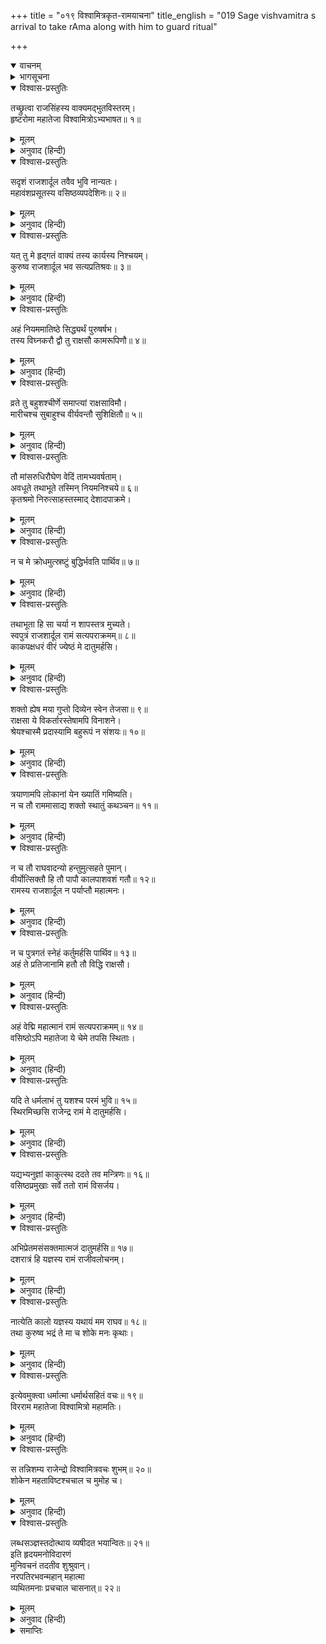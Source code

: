 +++
title = "०१९ विश्वामित्रकृत-रामयाचना"
title_english = "019 Sage vishvamitra s arrival to take rAma along with him to guard ritual"

+++
<details open><summary>वाचनम्</summary>
<div caption="श्रीराम-हरिसीताराममूर्ति-घनपाठिभ्यां वचनम्" class="audioEmbed" src="https://archive.org/download/Ramayana-recitation-Sriram-harisItArAmamUrti-Ghanapaati-v2/Kanda_1/Kanda_1_BK-019-Vishvamitrakrutha_Ramayaachana.mp3"></div>
</details>

<details><summary>भागसूचना</summary>

19. विश्वामित्रके मुखसे श्रीरामको साथ ले जानेकी माँग सुनकर राजा दशरथका दुःखित एवं मूर्च्छित होना
</details>

<details open><summary>विश्वास-प्रस्तुतिः</summary>

तच्छ्रुत्वा राजसिंहस्य वाक्यमद्भुतविस्तरम्।  
हृष्टरोमा महातेजा विश्वामित्रोऽभ्यभाषत॥ १॥
</details>

<details><summary>मूलम्</summary>

तच्छ्रुत्वा राजसिंहस्य वाक्यमद्भुतविस्तरम्।  
हृष्टरोमा महातेजा विश्वामित्रोऽभ्यभाषत॥ १॥
</details>

<details><summary>अनुवाद (हिन्दी)</summary>

नृपश्रेष्ठ महाराज दशरथका यह अद्भुत विस्तारसे युक्त वचन सुनकर महातेजस्वी विश्वामित्र पुलकित हो उठे और इस प्रकार बोले॥ १॥
</details>

<details open><summary>विश्वास-प्रस्तुतिः</summary>

सदृशं राजशार्दूल तवैव भुवि नान्यतः।  
महावंशप्रसूतस्य वसिष्ठव्यपदेशिनः॥ २॥
</details>

<details><summary>मूलम्</summary>

सदृशं राजशार्दूल तवैव भुवि नान्यतः।  
महावंशप्रसूतस्य वसिष्ठव्यपदेशिनः॥ २॥
</details>

<details><summary>अनुवाद (हिन्दी)</summary>

राजसिंह! ये बातें आपके ही योग्य हैं। इस पृथ्वीपर दूसरेके मुखसे ऐसे उदार वचन निकलनेकी सम्भावना नहीं है। क्यों न हो, आप महान् कुलमें उत्पन्न हैं और वसिष्ठ-जैसे ब्रह्मर्षि आपके उपदेशक हैं॥ २॥
</details>

<details open><summary>विश्वास-प्रस्तुतिः</summary>

यत् तु मे हृद‍्गतं वाक्यं तस्य कार्यस्य निश्चयम्।  
कुरुष्व राजशार्दूल भव सत्यप्रतिश्रवः॥ ३॥
</details>

<details><summary>मूलम्</summary>

यत् तु मे हृद‍्गतं वाक्यं तस्य कार्यस्य निश्चयम्।  
कुरुष्व राजशार्दूल भव सत्यप्रतिश्रवः॥ ३॥
</details>

<details><summary>अनुवाद (हिन्दी)</summary>

‘अच्छा, अब जो बात मेरे हृदयमें है, उसे सुनिये। नृपश्रेष्ठ! सुनकर उस कार्यको अवश्य पूर्ण करनेका निश्चय कीजिये। आपने मेरा कार्य सिद्ध करनेकी प्रतिज्ञा की है। इस प्रतिज्ञाको सत्य कर दिखाइये॥ ३॥
</details>

<details open><summary>विश्वास-प्रस्तुतिः</summary>

अहं नियममातिष्ठे सिद्ध्यर्थं पुरुषर्षभ।  
तस्य विघ्नकरौ द्वौ तु राक्षसौ कामरूपिणौ॥ ४॥
</details>

<details><summary>मूलम्</summary>

अहं नियममातिष्ठे सिद्ध्यर्थं पुरुषर्षभ।  
तस्य विघ्नकरौ द्वौ तु राक्षसौ कामरूपिणौ॥ ४॥
</details>

<details><summary>अनुवाद (हिन्दी)</summary>

‘पुरुषप्रवर! मैं सिद्धिके लिये एक नियमका अनुष्ठान करता हूँ। उसमें इच्छानुसार रूप धारण करनेवाले दो राक्षस विघ्न डाल रहे हैं॥ ४॥
</details>

<details open><summary>विश्वास-प्रस्तुतिः</summary>

व्रते तु बहुशश्चीर्णे समाप्त्यां राक्षसाविमौ।  
मारीचश्च सुबाहुश्च वीर्यवन्तौ सुशिक्षितौ॥ ५॥
</details>

<details><summary>मूलम्</summary>

व्रते तु बहुशश्चीर्णे समाप्त्यां राक्षसाविमौ।  
मारीचश्च सुबाहुश्च वीर्यवन्तौ सुशिक्षितौ॥ ५॥
</details>

<details><summary>अनुवाद (हिन्दी)</summary>

‘मेरे इस नियमका अधिकांश कार्य पूर्ण हो चुका है। अब उसकी समाप्तिके समय वे दो राक्षस आ धमके हैं। उनके नाम हैं मारीच और सुबाहु। वे दोनों बलवान् और सुशिक्षित हैं॥ ५॥
</details>

<details open><summary>विश्वास-प्रस्तुतिः</summary>

तौ मांसरुधिरौघेण वेदिं तामभ्यवर्षताम्।  
अवधूते तथाभूते तस्मिन् नियमनिश्चये॥ ६॥  
कृतश्रमो निरुत्साहस्तस्माद् देशादपाक्रमे।
</details>

<details><summary>मूलम्</summary>

तौ मांसरुधिरौघेण वेदिं तामभ्यवर्षताम्।  
अवधूते तथाभूते तस्मिन् नियमनिश्चये॥ ६॥  
कृतश्रमो निरुत्साहस्तस्माद् देशादपाक्रमे।
</details>

<details><summary>अनुवाद (हिन्दी)</summary>

‘उन्होंने मेरी यज्ञवेदीपर रक्त और मांसकी वर्षा कर दी है। इस प्रकार उस समाप्तप्राय नियममें विघ्न पड़ जानेके कारण मेरा परिश्रम व्यर्थ गया और मैं उत्साहहीन होकर उस स्थानसे चला आया॥ ६ १/२॥
</details>

<details open><summary>विश्वास-प्रस्तुतिः</summary>

न च मे क्रोधमुत्स्रष्टुं बुद्धिर्भवति पार्थिव॥ ७॥
</details>

<details><summary>मूलम्</summary>

न च मे क्रोधमुत्स्रष्टुं बुद्धिर्भवति पार्थिव॥ ७॥
</details>

<details><summary>अनुवाद (हिन्दी)</summary>

‘पृथ्वीनाथ! उनके ऊपर अपने क्रोधका प्रयोग करूँ— उन्हें शाप दे दूँ, ऐसा विचार मेरे मनमें नहीं आता है॥
</details>

<details open><summary>विश्वास-प्रस्तुतिः</summary>

तथाभूता हि सा चर्या न शापस्तत्र मुच्यते।  
स्वपुत्रं राजशार्दूल रामं सत्यपराक्रमम्॥ ८॥  
काकपक्षधरं वीरं ज्येष्ठं मे दातुमर्हसि।
</details>

<details><summary>मूलम्</summary>

तथाभूता हि सा चर्या न शापस्तत्र मुच्यते।  
स्वपुत्रं राजशार्दूल रामं सत्यपराक्रमम्॥ ८॥  
काकपक्षधरं वीरं ज्येष्ठं मे दातुमर्हसि।
</details>

<details><summary>अनुवाद (हिन्दी)</summary>

‘क्योंकि वह नियम ही ऐसा है, जिसको आरम्भ कर देनेपर किसीको शाप नहीं दिया जाता; अतः नृपश्रेष्ठ! आप अपने काकपच्छधारी, सत्यपराक्रमी, शूरवीर ज्येष्ठ पुत्र श्रीरामको मुझे दे दें॥ ८ १/२॥
</details>

<details open><summary>विश्वास-प्रस्तुतिः</summary>

शक्तो ह्येष मया गुप्तो दिव्येन स्वेन तेजसा॥ ९॥  
राक्षसा ये विकर्तारस्तेषामपि विनाशने।  
श्रेयश्चास्मै प्रदास्यामि बहुरूपं न संशयः॥ १०॥
</details>

<details><summary>मूलम्</summary>

शक्तो ह्येष मया गुप्तो दिव्येन स्वेन तेजसा॥ ९॥  
राक्षसा ये विकर्तारस्तेषामपि विनाशने।  
श्रेयश्चास्मै प्रदास्यामि बहुरूपं न संशयः॥ १०॥
</details>

<details><summary>अनुवाद (हिन्दी)</summary>

‘ये मुझसे सुरक्षित रहकर अपने दिव्य तेजसे उन विघ्नकारी राक्षसोंका नाश करनेमें समर्थ हैं। मैं इन्हें अनेक प्रकारका श्रेय प्रदान करूँगा, इसमें संशय नहीं है॥
</details>

<details open><summary>विश्वास-प्रस्तुतिः</summary>

त्रयाणामपि लोकानां येन ख्यातिं गमिष्यति।  
न च तौ राममासाद्य शक्तो स्थातुं कथञ्चन॥ ११॥
</details>

<details><summary>मूलम्</summary>

त्रयाणामपि लोकानां येन ख्यातिं गमिष्यति।  
न च तौ राममासाद्य शक्तो स्थातुं कथञ्चन॥ ११॥
</details>

<details><summary>अनुवाद (हिन्दी)</summary>

‘उस श्रेयको पाकर ये तीनों लोकोंमें विख्यात होंगे। श्रीरामके सामने आकर वे दोनों राक्षस किसी तरह ठहर नहीं सकते॥ ११॥
</details>

<details open><summary>विश्वास-प्रस्तुतिः</summary>

न च तौ राघवादन्यो हन्तुमुत्सहते पुमान्।  
वीर्योत्सिक्तौ हि तौ पापौ कालपाशवशं गतौ॥ १२॥  
रामस्य राजशार्दूल न पर्याप्तौ महात्मनः।
</details>

<details><summary>मूलम्</summary>

न च तौ राघवादन्यो हन्तुमुत्सहते पुमान्।  
वीर्योत्सिक्तौ हि तौ पापौ कालपाशवशं गतौ॥ १२॥  
रामस्य राजशार्दूल न पर्याप्तौ महात्मनः।
</details>

<details><summary>अनुवाद (हिन्दी)</summary>

‘इन रघुनन्दनके सिवा दूसरा कोई पुरुष उन राक्षसोंको मारनेका साहस नहीं कर सकता। नृपश्रेष्ठ! अपने बलका घमण्ड रखनेवाले वे दोनों पापी निशाचर कालपाशके अधीन हो गये हैं; अतः महात्मा श्रीरामके सामने नहीं टिक सकते॥ १२ १/२॥
</details>

<details open><summary>विश्वास-प्रस्तुतिः</summary>

न च पुत्रगतं स्नेहं कर्तुमर्हसि पार्थिव॥ १३॥  
अहं ते प्रतिजानामि हतौ तौ विद्धि राक्षसौ।
</details>

<details><summary>मूलम्</summary>

न च पुत्रगतं स्नेहं कर्तुमर्हसि पार्थिव॥ १३॥  
अहं ते प्रतिजानामि हतौ तौ विद्धि राक्षसौ।
</details>

<details><summary>अनुवाद (हिन्दी)</summary>

‘भूपाल! आप पुत्रविषयक स्नेहको सामने न लाइये। मैं आपसे प्रतिज्ञापूर्वक कहता हूँ कि उन दोनों राक्षसोंको इनके हाथसे मरा हुआ ही समझिये॥ १३ १/२॥
</details>

<details open><summary>विश्वास-प्रस्तुतिः</summary>

अहं वेद्मि महात्मानं रामं सत्यपराक्रमम्॥ १४॥  
वसिष्ठोऽपि महातेजा ये चेमे तपसि स्थिताः।
</details>

<details><summary>मूलम्</summary>

अहं वेद्मि महात्मानं रामं सत्यपराक्रमम्॥ १४॥  
वसिष्ठोऽपि महातेजा ये चेमे तपसि स्थिताः।
</details>

<details><summary>अनुवाद (हिन्दी)</summary>

‘सत्यपराक्रमी महात्मा श्रीराम क्या हैं—यह मैं जानता हूँ। महातेजस्वी वसिष्ठजी तथा ये अन्य तपस्वी भी जानते हैं॥ १४ १/२॥
</details>

<details open><summary>विश्वास-प्रस्तुतिः</summary>

यदि ते धर्मलाभं तु यशश्च परमं भुवि॥ १५॥  
स्थिरमिच्छसि राजेन्द्र रामं मे दातुमर्हसि।
</details>

<details><summary>मूलम्</summary>

यदि ते धर्मलाभं तु यशश्च परमं भुवि॥ १५॥  
स्थिरमिच्छसि राजेन्द्र रामं मे दातुमर्हसि।
</details>

<details><summary>अनुवाद (हिन्दी)</summary>

‘राजेन्द्र! यदि आप इस भूमण्डलमें धर्म-लाभ और उत्तम यशको स्थिर रखना चाहते हों तो श्रीरामको मुझे दे दीजिये॥ १५ १/२॥
</details>

<details open><summary>विश्वास-प्रस्तुतिः</summary>

यद्यभ्यनुज्ञां काकुत्स्थ ददते तव मन्त्रिणः॥ १६॥  
वसिष्ठप्रमुखाः सर्वे ततो रामं विसर्जय।
</details>

<details><summary>मूलम्</summary>

यद्यभ्यनुज्ञां काकुत्स्थ ददते तव मन्त्रिणः॥ १६॥  
वसिष्ठप्रमुखाः सर्वे ततो रामं विसर्जय।
</details>

<details><summary>अनुवाद (हिन्दी)</summary>

‘ककुत्स्थनन्दन! यदि वसिष्ठ आदि आपके सभी मन्त्री आपको अनुमति दें तो आप श्रीरामको मेरे साथ विदा कर दीजिये॥ १६ १/२॥
</details>

<details open><summary>विश्वास-प्रस्तुतिः</summary>

अभिप्रेतमसंसक्तमात्मजं दातुमर्हसि॥ १७॥  
दशरात्रं हि यज्ञस्य रामं राजीवलोचनम्।
</details>

<details><summary>मूलम्</summary>

अभिप्रेतमसंसक्तमात्मजं दातुमर्हसि॥ १७॥  
दशरात्रं हि यज्ञस्य रामं राजीवलोचनम्।
</details>

<details><summary>अनुवाद (हिन्दी)</summary>

‘मुझे रामको ले जाना अभीष्ट है। ये भी बड़े होनेके कारण अब आसक्तिरहित हो गये हैं; अतः आप यज्ञके अवशिष्ट दस दिनोंके लिये अपने पुत्र कमलनयन श्रीरामको मुझे दे दीजिये॥ १७ १/२॥
</details>

<details open><summary>विश्वास-प्रस्तुतिः</summary>

नात्येति कालो यज्ञस्य यथायं मम राघव॥ १८॥  
तथा कुरुष्व भद्रं ते मा च शोके मनः कृथाः।
</details>

<details><summary>मूलम्</summary>

नात्येति कालो यज्ञस्य यथायं मम राघव॥ १८॥  
तथा कुरुष्व भद्रं ते मा च शोके मनः कृथाः।
</details>

<details><summary>अनुवाद (हिन्दी)</summary>

‘रघुनन्दन! आप ऐसा कीजिये जिससे मेरे यज्ञका समय व्यतीत न हो जाय। आपका कल्याण हो। आप अपने मनको शोक और चिन्तामें न डालिये’॥ १८ १/२॥
</details>

<details open><summary>विश्वास-प्रस्तुतिः</summary>

इत्येवमुक्त्वा धर्मात्मा धर्मार्थसहितं वचः॥ १९॥  
विरराम महातेजा विश्वामित्रो महामतिः।
</details>

<details><summary>मूलम्</summary>

इत्येवमुक्त्वा धर्मात्मा धर्मार्थसहितं वचः॥ १९॥  
विरराम महातेजा विश्वामित्रो महामतिः।
</details>

<details><summary>अनुवाद (हिन्दी)</summary>

यह धर्म और अर्थसे युक्त वचन कहकर धर्मात्मा, महातेजस्वी, परमबुद्धिमान् विश्वामित्रजी चुप हो गये॥
</details>

<details open><summary>विश्वास-प्रस्तुतिः</summary>

स तन्निशम्य राजेन्द्रो विश्वामित्रवचः शुभम्॥ २०॥  
शोकेन महताविष्टश्चचाल च मुमोह च।
</details>

<details><summary>मूलम्</summary>

स तन्निशम्य राजेन्द्रो विश्वामित्रवचः शुभम्॥ २०॥  
शोकेन महताविष्टश्चचाल च मुमोह च।
</details>

<details><summary>अनुवाद (हिन्दी)</summary>

विश्वामित्रका यह शुभ वचन सुनकर महाराज दशरथको पुत्र-वियोगकी आशङ्कासे महान् दुःख हुआ। वे उससे पीड़ित हो सहसा काँप उठे और बेहोश हो गये॥ २० १/२॥
</details>

<details open><summary>विश्वास-प्रस्तुतिः</summary>

लब्धसञ्ज्ञस्तदोत्थाय व्यषीदत भयान्वितः॥ २१॥  
इति हृदयमनोविदारणं  
मुनिवचनं तदतीव शुश्रुवान्।  
नरपतिरभवन्महान् महात्मा  
व्यथितमनाः प्रचचाल चासनात्॥ २२॥
</details>

<details><summary>मूलम्</summary>

लब्धसञ्ज्ञस्तदोत्थाय व्यषीदत भयान्वितः॥ २१॥  
इति हृदयमनोविदारणं  
मुनिवचनं तदतीव शुश्रुवान्।  
नरपतिरभवन्महान् महात्मा  
व्यथितमनाः प्रचचाल चासनात्॥ २२॥
</details>

<details><summary>अनुवाद (हिन्दी)</summary>

थोड़ी देर बाद जब उन्हें होश हुआ, तब वे भयभीत हो विषाद करने लगे। विश्वामित्र मुनिका वचन राजाके हृदय और मनको विदीर्ण करनेवाला था। उसे सुनकर उनके मनमें बड़ी व्यथा हुई। वे महामनस्वी महाराज अपने आसनसे विचलित हो मूर्च्छित हो गये॥
</details>

<details><summary>समाप्तिः</summary>

इत्यार्षे श्रीमद्रामायणे वाल्मीकीये आदिकाव्ये बालकाण्डे एकोनविंशः सर्गः॥ १९॥  
इस प्रकार श्रीवाल्मीकिनिर्मित आर्षरामायण आदिकाव्यके बालकाण्डमें उन्नीसवाँ सर्ग पूरा हुआ॥ १९॥
</details>

